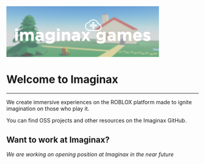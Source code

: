 <img src="https://raw.githubusercontent.com/imaginaxgames/.github/main/profile/imaginaxLogo.png" alt="drawing" width="400"/>

# Welcome to Imaginax
---

We create immersive experiences on the ROBLOX platform made to ignite imagination on those who play it.

You can find OSS projects and other resources on the Imaginax GitHub.

## Want to work at Imaginax?

*We are working on opening position at Imaginax in the near future*


